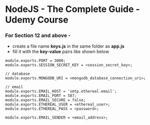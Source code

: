# NodeJS - The Complete Guide - Udemy Course

### For Section 12 and above -
* create a file name **keys.js** in the same folder as **app.js**
* fill it with the __key-value__ pairs like shown below
```
module.exports.PORT = 3000;
module.exports.SESSION_SECRET_KEY = <session_secret_key>;

// database
module.exports.MONGODB_URI = <mongodb_database_connection_uri>;

// email
module.exports.EMAIL_HOST = 'smtp.ethereal.email';
module.exports.EMAIL_PORT = 587;
module.exports.EMAIL_SECURE = false;
module.exports.ETHEREAL_USER = <ethereal_user>;
module.exports.ETHEREAL_PASS = <password>;

module.exports.EMAIL_SENDER = <email_address>;
```